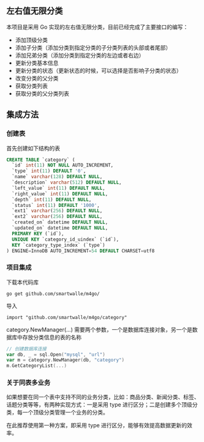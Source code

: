 ## 左右值无限分类

本项目是采用 Go 实现的左右值无限分类，目前已经完成了主要接口的编写：

* 添加顶级分类
* 添加子分类（添加分类到指定分类的子分类列表的头部或者尾部）
* 添加兄弟分类（添加分类到指定分类的左边或者右边）
* 更新分类基本信息
* 更新分类的状态（更新状态的时候，可以选择是否影响子分类的状态）
* 改变分类的父分类
* 获取分类列表
* 获取分类的父分类列表

## 集成方法

### 创建表

首先创建如下结构的表

```sql
CREATE TABLE `category` (
  `id` int(11) NOT NULL AUTO_INCREMENT,
  `type` int(11) DEFAULT '0',
  `name` varchar(128) DEFAULT NULL,
  `description` varchar(512) DEFAULT NULL,
  `left_value` int(11) DEFAULT NULL,
  `right_value` int(11) DEFAULT NULL,
  `depth` int(11) DEFAULT NULL,
  `status` int(11) DEFAULT '1000',
  `ext1` varchar(256) DEFAULT NULL,
  `ext2` varchar(256) DEFAULT NULL,
  `created_on` datetime DEFAULT NULL,
  `updated_on` datetime DEFAULT NULL,
  PRIMARY KEY (`id`),
  UNIQUE KEY `category_id_uindex` (`id`),
  KEY `category_type_index` (`type`)
) ENGINE=InnoDB AUTO_INCREMENT=54 DEFAULT CHARSET=utf8

```

### 项目集成

下载本代码库

```
go get github.com/smartwalle/m4go/
```

导入

```
import "github.com/smartwalle/m4go/category"
```

category.NewManager(...) 需要两个参数，一个是数据库连接对象，另一个是数据库中存放分类信息的表的名称

```go
// 创建数据库连接
var db, _ = sql.Open("mysql", "url")
var m = category.NewManager(db, "category")
m.GetCategoryList(...)
```

### 关于同表多业务

如果想要在同一个表中支持不同的业务分类，比如：商品分类、新闻分类、标签、话题分类等等，有两种实现方式：一是采用 type 进行区分；二是创建多个顶级分类，每一个顶级分类管理一个业务的分类。

在此推荐使用第一种方案，即采用 type 进行区分，能够有效提高数据更新的效率。